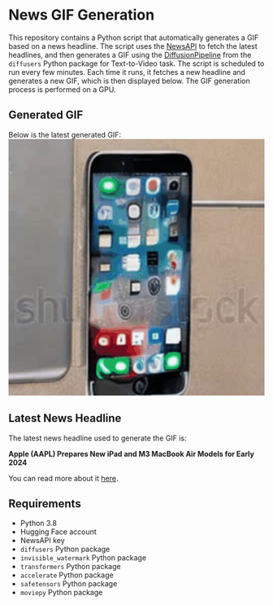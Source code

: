 # News GIF Generation
This repository contains a Python script that automatically generates a GIF based on a news headline. The script uses the [NewsAPI](https://newsapi.org/) to fetch the latest headlines, and then generates a GIF using the [DiffusionPipeline](https://github.com/huggingface/diffusers) from the `diffusers` Python package for Text-to-Video task.
The script is scheduled to run every few minutes. Each time it runs, it fetches a new headline and generates a new GIF, which is then displayed below. The GIF generation process is performed on a GPU.

## Generated GIF
Below is the latest generated GIF:
![Generated GIF](output.gif?raw=true&v=1701983318)

## Latest News Headline
The latest news headline used to generate the GIF is:

**Apple (AAPL) Prepares New iPad and M3 MacBook Air Models for Early 2024**

You can read more about it [here](https://www.bloomberg.com/news/articles/2023-12-06/apple-prepares-m3-macbook-air-and-revamped-ipad-pro-for-early-next-year).

## Requirements
- Python 3.8
- Hugging Face account
- NewsAPI key
- `diffusers` Python package
- `invisible_watermark` Python package
- `transformers` Python package
- `accelerate` Python package
- `safetensors` Python package
- `moviepy` Python package
